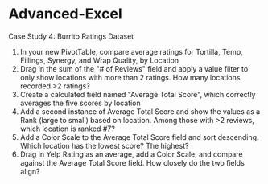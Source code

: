 # Advanced-Excel

Case Study 4: Burrito Ratings Dataset 
1. In your new PivotTable, compare average ratings for Tortilla, Temp, Fillings, Synergy, and Wrap Quality, by Location 
2. Drag in the sum of the "# of Reviews" field and apply a value filter to only show locations with more than 2 ratings. How many locations recorded >2 ratings?   
3. Create a calculated field named "Average Total Score", which correctly averages the five scores by location
4. Add a second instance of Average Total Score and show the values as a Rank (large to small) based on location. Among those with >2 reviews, which location is ranked #7? 
5. Add a Color Scale to the Average Total Score field and sort descending. Which location has the lowest score? The highest? 
6. Drag in Yelp Rating as an average, add a Color Scale, and compare against the Average Total Score field. How closely do the two fields align? 
  
